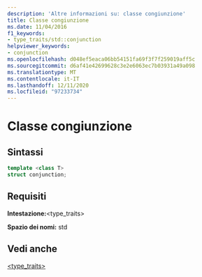 ```yaml
---
description: 'Altre informazioni su: classe congiunzione'
title: Classe congiunzione
ms.date: 11/04/2016
f1_keywords:
- type_traits/std::conjunction
helpviewer_keywords:
- conjunction
ms.openlocfilehash: d048ef5eaca06bb54151fa69f3f7f259019aff5c
ms.sourcegitcommit: d6af41e42699628c3e2e6063ec7b03931a49a098
ms.translationtype: MT
ms.contentlocale: it-IT
ms.lasthandoff: 12/11/2020
ms.locfileid: "97233734"
---
```

# <a name="conjunction-class"></a>Classe congiunzione

## <a name="syntax"></a>Sintassi

```cpp
template <class T>
struct conjunction;
```

## <a name="requirements"></a>Requisiti

**Intestazione:**\<type_traits>

**Spazio dei nomi:** std

## <a name="see-also"></a>Vedi anche

[<type_traits>](../standard-library/type-traits.md)

